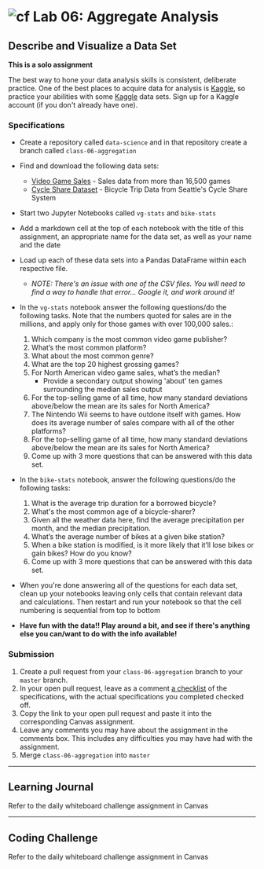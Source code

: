 # ![cf](http://i.imgur.com/7v5ASc8.png) Lab 06: Aggregate Analysis

## Describe and Visualize a Data Set

**This is a solo assignment**

The best way to hone your data analysis skills is consistent, deliberate practice.
One of the best places to acquire data for analysis is [Kaggle](https://www.kaggle.com/), so practice your abilities with some [Kaggle](https://www.kaggle.com/datasets) data sets.
Sign up for a Kaggle account (if you don't already have one).

### Specifications

- Create a repository called `data-science` and in that repository create a branch called `class-06-aggregation`
- Find and download the following data sets:
    + [Video Game Sales](https://www.kaggle.com/gregorut/videogamesales) - Sales data from more than 16,500 games
    + [Cycle Share Dataset](https://www.kaggle.com/pronto/cycle-share-dataset) - Bicycle Trip Data from Seattle's Cycle Share System
- Start two Jupyter Notebooks called `vg-stats` and `bike-stats`
- Add a markdown cell at the top of each notebook with the title of this assignment, an appropriate name for the data set, as well as your name and the date
- Load up each of these data sets into a Pandas DataFrame within each respective file.
    - _NOTE: There's an issue with one of the CSV files. You will need to find a way to handle that error... Google it, and work around it!_

- In the `vg-stats` notebook answer the following questions/do the following tasks. Note that the numbers quoted for sales are in the millions, and apply only for those games with over 100,000 sales.:
    1. Which company is the most common video game publisher?
    1. What’s the most common platform?
    1. What about the most common genre?
    1. What are the top 20 highest grossing games?
    1. For North American video game sales, what’s the median?
        - Provide a secondary output showing 'about' ten games surrounding the median sales output
    1. For the top-selling game of all time, how many standard deviations above/below the mean are its sales for North America?
    1. The Nintendo Wii seems to have outdone itself with games. How does its average number of sales compare with all of the other platforms?
    1. For the top-selling game of all time, how many standard deviations above/below the mean are its sales for North America?
    1. Come up with 3 more questions that can be answered with this data set.

- In the `bike-stats` notebook, answer the following questions/do the following tasks:
    1. What is the average trip duration for a borrowed bicycle?
    1. What's the most common age of a bicycle-sharer?
    1. Given all the weather data here, find the average precipitation per month, and the median precipitation.
    1. What’s the average number of bikes at a given bike station?
    1. When a bike station is modified, is it more likely that it’ll lose bikes or gain bikes? How do you know?
    1. Come up with 3 more questions that can be answered with this data set.
- When you're done answering all of the questions for each data set, clean up your notebooks leaving only cells that contain relevant data and calculations. Then restart and run your notebook so that the cell numbering is sequential from top to bottom

- **Have fun with the data!! Play around a bit, and see if there's anything else you can/want to do with the info available!**


### Submission

1. Create a pull request from your `class-06-aggregation` branch to your `master` branch.
2. In your open pull request, leave as a comment [a checklist](https://github.com/blog/1825-task-lists-in-all-markdown-documents) of the specifications, with the actual specifications you completed checked off.
3. Copy the link to your open pull request and paste it into the corresponding Canvas assignment.
4. Leave any comments you may have about the assignment in the comments box. This includes any difficulties you may have had with the assignment.
5. Merge `class-06-aggregation` into `master`

---

## Learning Journal
Refer to the daily whiteboard challenge assignment in Canvas

---

## Coding Challenge
Refer to the daily whiteboard challenge assignment in Canvas
